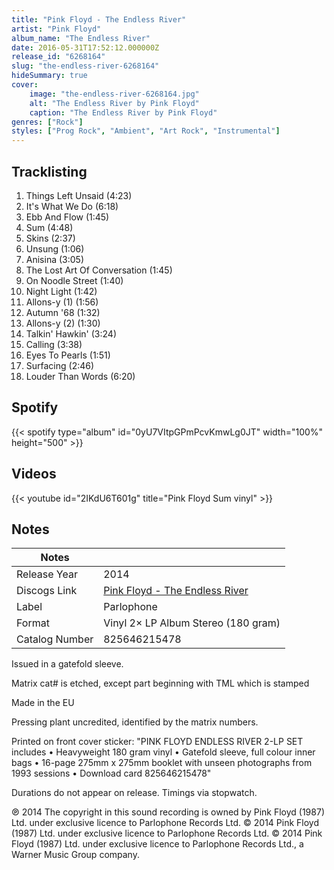 ```yaml
---
title: "Pink Floyd - The Endless River"
artist: "Pink Floyd"
album_name: "The Endless River"
date: 2016-05-31T17:52:12.000000Z
release_id: "6268164"
slug: "the-endless-river-6268164"
hideSummary: true
cover:
    image: "the-endless-river-6268164.jpg"
    alt: "The Endless River by Pink Floyd"
    caption: "The Endless River by Pink Floyd"
genres: ["Rock"]
styles: ["Prog Rock", "Ambient", "Art Rock", "Instrumental"]
---
```


## Tracklisting
1. Things Left Unsaid (4:23)
2. It's What We Do (6:18)
3. Ebb And Flow (1:45)
4. Sum (4:48)
5. Skins (2:37)
6. Unsung (1:06)
7. Anisina (3:05)
8.  The Lost Art Of Conversation (1:45)
9. On Noodle Street (1:40)
10. Night Light (1:42)
11.  Allons-y (1) (1:56)
12. Autumn '68 (1:32)
13. Allons-y (2) (1:30)
14. Talkin' Hawkin' (3:24)
15. Calling (3:38)
16. Eyes To Pearls (1:51)
17. Surfacing (2:46)
18. Louder Than Words (6:20)


## Spotify
{{< spotify type="album" id="0yU7VItpGPmPcvKmwLg0JT" width="100%" height="500" >}}



## Videos
{{< youtube id="2IKdU6T601g" title="Pink Floyd  Sum vinyl" >}}

## Notes
| Notes          |             |
| ---------------| ----------- |
| Release Year   | 2014 |
| Discogs Link   | [Pink Floyd - The Endless River](https://www.discogs.com/release/6268164-Pink-Floyd-The-Endless-River) |
| Label          | Parlophone |
| Format         | Vinyl 2× LP Album Stereo (180 gram) |
| Catalog Number | 825646215478 |

Issued in a gatefold sleeve.

Matrix cat# is etched, except part beginning with TML which is stamped

Made in the EU

Pressing plant uncredited, identified by the matrix numbers. 

Printed on front cover sticker:
"PINK FLOYD
ENDLESS RIVER
2-LP SET includes
• Heavyweight 180 gram vinyl
• Gatefold sleeve, full colour inner bags
• 16-page 275mm x 275mm booklet with
unseen photographs from 1993 sessions
• Download card
825646215478"

Durations do not appear on release. Timings via stopwatch.

℗ 2014 The copyright in this sound recording is owned by Pink Floyd (1987) Ltd. under exclusive licence to Parlophone Records Ltd.
© 2014 Pink Floyd (1987) Ltd. under exclusive licence to Parlophone Records Ltd.
© 2014 Pink Floyd (1987) Ltd. under exclusive licence to Parlophone Records Ltd., a Warner Music Group company.

